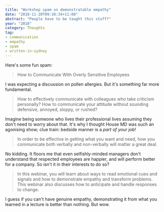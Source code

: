 ```yaml
---
title: "Workshop spam on demonstratable empathy"
date: "2018-11-20T09:38:34+11:00"
abstract: "People have to be taught this stuff?"
year: "2018"
category: Thoughts
tag:
- communication
- empathy
- spam
- written-in-sydney
--- 
```

Here's some fun spam:

> How to Communicate With Overly Sensitive Employees

I was expecting a discussion on pollen allergies. But it's something far more fundamental.

> How to effectively communicate with colleagues who take criticism personally? How to communicate your attitude without sounding defensive, annoyed, sloppy, or rushed?

Imagine being someone who lives their professional lives assuming they don't need to worry about that. It's why I thought House MD was such an agonising show; clue train: bedside manner is a *part of your job!*

> In order to be effective in getting what you want and need, how you communicate both verbally and non-verbally will matter a great deal. 

No kidding. It floors me that even selfishly-minded managers don't understand that respected employees are happier, and will perform better for a company. So isn't it in their interests to do so?

> In this webinar, you will learn about ways to read emotional cues and signals and how to demonstrate empathy and transform problems. This webinar also discusses how to anticipate and handle responses to change.

I guess if you can't have genuine empathy, demonstrating it from what you learned in a lecture is better than nothing. But wow.

